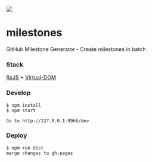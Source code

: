 <a href="https://zenhub.io"><img src="https://raw.githubusercontent.com/ZenHubIO/support/master/zenhub-badge.png"></a>

# milestones
GitHub Milestone Generator - Create milestones in batch

### Stack
[RxJS](https://github.com/Reactive-Extensions/RxJS) + [Virtual-DOM](https://github.com/Matt-Esch/virtual-dom)

### Develop
```
$ npm install
$ npm start

Go to http://127.0.0.1:9966/dev
```

### Deploy
```
$ npm run dist
merge changes to gh-pages
```
